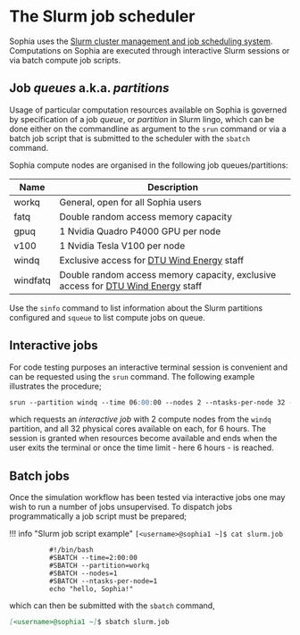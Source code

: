 # The Slurm job scheduler

Sophia uses the [Slurm cluster management and job scheduling system](https://slurm.schedmd.com/overview.html).
Computations on Sophia are executed through interactive Slurm sessions
or via batch compute job scripts.

## Job *queues* a.k.a. *partitions*

Usage of particular computation resources available on Sophia is governed by
specification of a job *queue*, or *partition* in Slurm lingo, which can be
done either on the commandline as argument to the `srun` command or via a
batch job script that is submitted to the scheduler with the `sbatch` command.

Sophia compute nodes are organised in the following job queues/partitions:

| Name  | Description |
| ----- | ----------- |
| workq | General, open for all Sophia users |
| fatq  | Double random access memory capacity |
| gpuq  | 1 Nvidia Quadro P4000 GPU per node |
| v100  | 1 Nvidia Tesla V100 per node |
| windq | Exclusive access for [DTU Wind Energy](https://windenergy.dtu.dk/english) staff |
| windfatq | Double random access memory capacity, exclusive access for [DTU Wind Energy](https://windenergy.dtu.dk/english) staff |

Use the `sinfo` command to list information about the Slurm partitions configured and `squeue` 
to list compute jobs on queue.


## Interactive jobs

For code testing purposes an interactive terminal session is convenient and can be
requested using the `srun` command. The following
example illustrates the procedure;
```md
srun --partition windq --time 06:00:00 --nodes 2 --ntasks-per-node 32 --pty bash
```
which requests an *interactive job* with 2 compute nodes from the `windq` partition,
and all 32 physical cores available on each, for 6 hours. The session is granted when
resources become available and ends when the user exits the terminal or once the time
limit - here 6 hours - is reached.


## Batch jobs

Once the simulation workflow has been tested via interactive jobs one may wish to run
a number of jobs unsupervised. To dispatch jobs programmatically a job script must be
prepared;

!!! info "Slurm job script example"
    `[<username>@sophia1 ~]$ cat slurm.job`

              #!/bin/bash
              #SBATCH --time=2:00:00
              #SBATCH --partition=workq
              #SBATCH --nodes=1
              #SBATCH --ntasks-per-node=1
              echo "hello, Sophia!"


which can then be submitted with the `sbatch` command,
```md
[<username>@sophia1 ~]$ sbatch slurm.job
```
